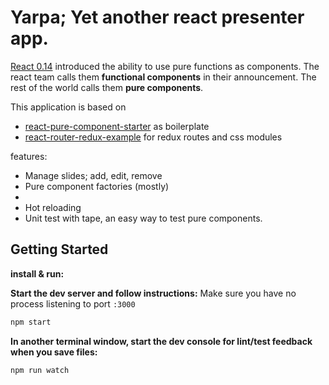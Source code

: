 # Yarpa; Yet another react presenter app.

[React 0.14](https://facebook.github.io/react/blog/2015/10/07/react-v0.14.html) introduced the ability to use pure functions as components. The react team calls them **functional components** in their announcement. The rest of the world calls them **pure components**.

This application is based on
* [react-pure-component-starter](https://github.com/ericelliott/react-pure-component-starter) as boilerplate
* [react-router-redux-example](https://github.com/StevenIseki/react-router-redux-example) for redux routes and css modules

 features:
* Manage slides; add, edit, remove
* Pure component factories (mostly)
*
* Hot reloading
* Unit test with tape, an easy way to test pure components.

## Getting Started
**install & run:**

**Start the dev server and follow instructions:**
Make sure you have no process listening to port `:3000`

```sh
npm start
```

**In another terminal window, start the dev console for lint/test feedback when you save files:**

```sh
npm run watch
```
